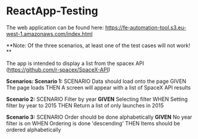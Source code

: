 # ReactApp-Testing

The web application can be found here: 
https://fe-automation-tool.s3.eu-west-1.amazonaws.com/index.html 

**Note: Of the three scenarios, at least one of the test cases will not work! **

The app is intended to display a list from the spacex API 
(https://github.com/r-spacex/SpaceX-API) 

**Scenarios:
Scenario 1:**
    SCENARIO Data should load onto the page
    GIVEN 
    The page loads
    THEN A screen will appear with a list of SpaceX API results


**Scenario 2:**
    SCENARIO Filter by year
    **GIVEN** 
    Selecting filter
    WHEN Setting filter by year to 2015
THEN Return a list of only launches in 2015 

**Scenario 3:**
    SCENARIO Order should be done alphabetically
    **GIVEN** 
    No year filter is on
    WHEN Ordering is done 'descending'
THEN Items should be ordered alphabetically 
